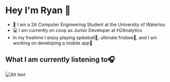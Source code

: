 # Hey I'm Ryan 👋

- 🏫 I am a 2A Computer Engineering Student at the University of Waterloo
- 💻 I am currently on coop as Junior Developer at H2Analytics
- In my freetime I enjoy playing spikeball🏐, ultimate frisbee🥏, and I am working on developing a mobile app📱

## What I am currently listening to🎧
![Alt text](https://spotify-recently-played-readme.vercel.app/api?user=6mwn6200kq0mwftiy7logpgsf)